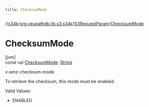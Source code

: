 ```yaml
---
title: ChecksumMode
---
```

//[s34k](../../../index.html)/[org.veupathdb.lib.s3.s34k](../index.html)/[S3RequestParam](index.html)/[ChecksumMode](-checksum-mode.html)



# ChecksumMode



[jvm]\
const val [ChecksumMode](-checksum-mode.html): [String](https://kotlinlang.org/api/latest/jvm/stdlib/kotlin/-string/index.html)



x-amz-checksum-mode



To retrieve the checksum, this mode must be enabled.



Valid Values:



- 
   ENABLED





